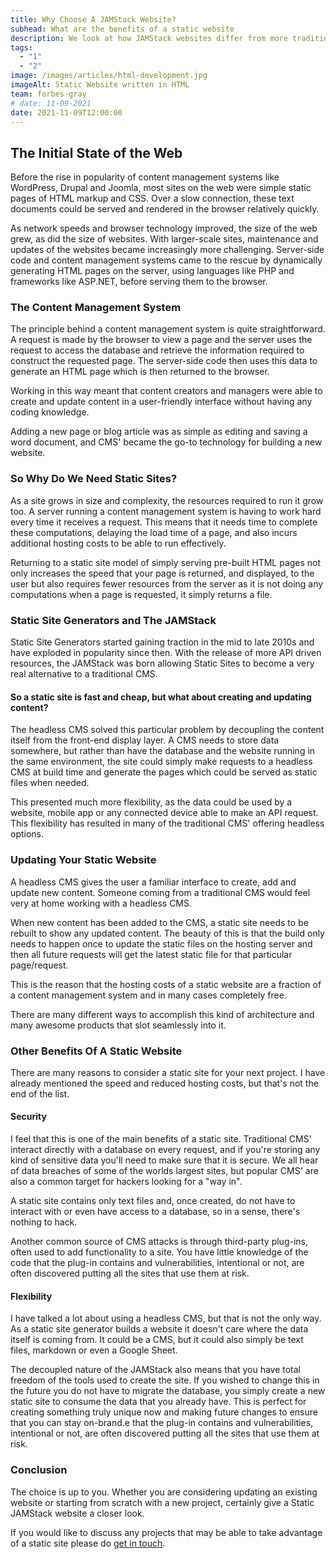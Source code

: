 ```yaml
---
title: Why Choose A JAMStack Website?
subhead: What are the benefits of a static website
description: We look at how JAMStack websites differ from more traditional CMS based technologies like Drupal, Joomla and WordPress Websites
tags:
  - "1"
  - "2"
image: /images/articles/html-development.jpg
imageAlt: Static Website written in HTML
team: forbes-gray
# date: 11-09-2021
date: 2021-11-09T12:00:00
---
```


## The Initial State of the Web

Before the rise in popularity of content management systems like WordPress, Drupal and Joomla, most sites on the web were simple static pages of HTML markup and CSS. Over a slow connection, these text documents could be served and rendered in the browser relatively quickly.

As network speeds and browser technology improved, the size of the web grew, as did the size of websites. With larger-scale sites, maintenance and updates of the websites became increasingly more challenging. Server-side code and content management systems came to the rescue by dynamically generating HTML pages on the server, using languages like PHP and frameworks like ASP.NET, before serving them to the browser.

### The Content Management System

The principle behind a content management system is quite straightforward. A request is made by the browser to view a page and the server uses the request to access the database and retrieve the information required to construct the requested page. The server-side code then uses this data to generate an HTML page which is then returned to the browser.

Working in this way meant that content creators and managers were able to create and update content in a user-friendly interface without having any coding knowledge.

Adding a new page or blog article was as simple as editing and saving a word document, and CMS' became the go-to technology for building a new website.

### So Why Do We Need Static Sites?

As a site grows in size and complexity, the resources required to run it grow too. A server running a content management system is having to work hard every time it receives a request. This means that it needs time to complete these computations, delaying the load time of a page, and also incurs additional hosting costs to be able to run effectively.

Returning to a static site model of simply serving pre-built HTML pages not only increases the speed that your page is returned, and displayed, to the user but also requires fewer resources from the server as it is not doing any computations when a page is requested, it simply returns a file.

### Static Site Generators and The JAMStack

Static Site Generators started gaining traction in the mid to late 2010s and have exploded in popularity since then. With the release of more API driven resources, the JAMStack was born allowing Static Sites to become a very real alternative to a traditional CMS.

#### So a static site is fast and cheap, but what about creating and updating content?

The headless CMS solved this particular problem by decoupling the content itself from the front-end display layer. A CMS needs to store data somewhere, but rather than have the database and the website running in the same environment, the site could simply make requests to a headless CMS at build time and generate the pages which could be served as static files when needed.

This presented much more flexibility, as the data could be used by a website, mobile app or any connected device able to make an API request. This flexibility has resulted in many of the traditional CMS' offering headless options.

### Updating Your Static Website

A headless CMS gives the user a familiar interface to create, add and update new content. Someone coming from a traditional CMS would feel very at home working with a headless CMS.

When new content has been added to the CMS, a static site needs to be rebuilt to show any updated content. The beauty of this is that the build only needs to happen once to update the static files on the hosting server and then all future requests will get the latest static file for that particular page/request.

This is the reason that the hosting costs of a static website are a fraction of a content management system and in many cases completely free.

There are many different ways to accomplish this kind of architecture and many awesome products that slot seamlessly into it.

### Other Benefits Of A Static Website

There are many reasons to consider a static site for your next project. I have already mentioned the speed and reduced hosting costs, but that's not the end of the list.

#### Security

I feel that this is one of the main benefits of a static site. Traditional CMS' interact directly with a database on every request, and if you're storing any kind of sensitive data you'll need to make sure that it is secure. We all hear of data breaches of some of the worlds largest sites, but popular CMS' are also a common target for hackers looking for a "way in".

A static site contains only text files and, once created, do not have to interact with or even have access to a database, so in a sense, there's nothing to hack.

Another common source of CMS attacks is through third-party plug-ins, often used to add functionality to a site. You have little knowledge of the code that the plug-in contains and vulnerabilities, intentional or not, are often discovered putting all the sites that use them at risk.

#### Flexibility

I have talked a lot about using a headless CMS, but that is not the only way. As a static site generator builds a website it doesn't care where the data itself is coming from. It could be a CMS, but it could also simply be text files, markdown or even a Google Sheet.

The decoupled nature of the JAMStack also means that you have total freedom of the tools used to create the site. If you wished to change this in the future you do not have to migrate the database, you simply create a new static site to consume the data that you already have. This is perfect for creating something truly unique now and making future changes to ensure that you can stay on-brand.e that the plug-in contains and vulnerabilities, intentional or not, are often discovered putting all the sites that use them at risk.

### Conclusion

The choice is up to you. Whether you are considering updating an existing website or starting from scratch with a new project, certainly give a Static JAMStack website a closer look.

If you would like to discuss any projects that may be able to take advantage of a static site please do [get in touch](/contact/).
